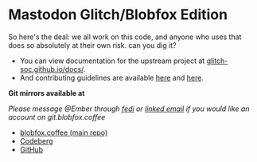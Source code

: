 # Mastodon Glitch/Blobfox Edition

So here's the deal: we all work on this code, and anyone who uses that does so absolutely at their own risk. can you dig it?

- You can view documentation for the upstream project at [glitch-soc.github.io/docs/](https://glitch-soc.github.io/docs/).
- And contributing guidelines are available [here](CONTRIBUTING.md) and [here](https://glitch-soc.github.io/docs/contributing/).

**Git mirrors available at**

*Please message @Ember through [fedi](https://blobfox.coffee/@Ember) or [linked email](mailto:me@ember-is.gay) if you would like an account on git.blobfox.coffee*

- [blobfox.coffee (main repo)](https://git.blobfox.coffee/mastodon/blobfoxcoffee)
- [Codeberg](https://codeberg.org/Ember/blobfoxcoffee)
- [GitHub](https://github.com/Ember-ruby/mastodon-glitch)